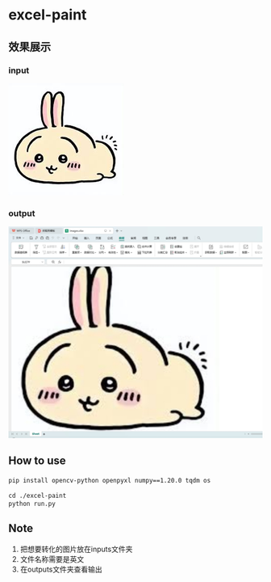 # excel-paint

## 效果展示
### input
![input](./inputs/images.jpg)

### output
![output](./example/example.png)
 
## How to use
```code
pip install opencv-python openpyxl numpy==1.20.0 tqdm os
```
```code
cd ./excel-paint
python run.py
```

## Note
1. 把想要转化的图片放在inputs文件夹
2. 文件名称需要是英文
3. 在outputs文件夹查看输出
